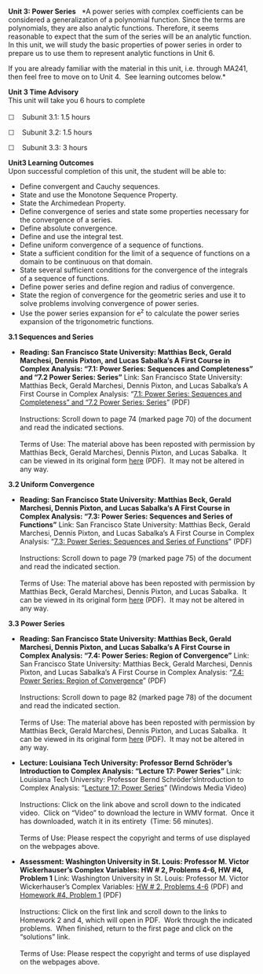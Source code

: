 **Unit 3: Power Series** <span id="3"></span> 
*A power series with complex coefficients can be considered a
generalization of a polynomial function. Since the terms are
polynomials, they are also analytic functions. Therefore, it seems
reasonable to expect that the sum of the series will be an analytic
function.  In this unit, we will study the basic properties of power
series in order to prepare us to use them to represent analytic
functions in Unit 6.  
  
 If you are already familiar with the material in this unit, i.e.
through MA241, then feel free to move on to Unit 4.  See learning
outcomes below.*

**Unit 3 Time Advisory**  
This unit will take you 6 hours to complete  
    
 ☐    Subunit 3.1: 1.5 hours  
  
 ☐    Subunit 3.2: 1.5 hours  
  
 ☐    Subunit 3.3: 3 hours

**Unit3 Learning Outcomes**  
Upon successful completion of this unit, the student will be able to:  
-   Define convergent and Cauchy sequences.
-   State and use the Monotone Sequence Property.
-   State the Archimedean Property.
-   Define convergence of series and state some properties necessary for
    the convergence of a series.
-   Define absolute convergence.
-   Define and use the integral test.
-   Define uniform convergence of a sequence of functions.
-   State a sufficient condition for the limit of a sequence of
    functions on a domain to be continuous on that domain.
-   State several sufficient conditions for the convergence of the
    integrals of a sequence of functions.
-   Define power series and define region and radius of convergence.
-   State the region of convergence for the geometric series and use it
    to solve problems involving convergence of power series.
-   Use the power series expansion for e<sup>z</sup> to calculate the
    power series expansion of the trigonometric functions.

**3.1 Sequences and Series** <span id="3.1"></span> 
-   **Reading: San Francisco State University: Matthias Beck, Gerald
    Marchesi, Dennis Pixton, and Lucas Sabalka’s A First Course in
    Complex Analysis: “7.1: Power Series: Sequences and Completeness”
    and “7.2 Power Series: Series”**
    Link: San Francisco State University: Matthias Beck, Gerald
    Marchesi, Dennis Pixton, and Lucas Sabalka’s A First Course in
    Complex Analysis: “[7.1: Power Series: Sequences and Completeness”
    and “7.2 Power Series:
    Series](https://resources.saylor.org/wwwresources/archived/site/wp-content/uploads/2012/01/complex.pdf)”
    (PDF)  
        
     Instructions: Scroll down to page 74 (marked page 70) of the
    document and read the indicated sections.   
        
     Terms of Use: The material above has been reposted with permission
    by Matthias Beck, Gerald Marchesi, Dennis Pixton, and Lucas Sabalka.
     It can be viewed in its original form
    [here](http://math.sfsu.edu/beck/complex.html) (PDF).  It may not be
    altered in any way.

**3.2 Uniform Convergence** <span id="3.2"></span> 
-   **Reading: San Francisco State University: Matthias Beck, Gerald
    Marchesi, Dennis Pixton, and Lucas Sabalka’s A First Course in
    Complex Analysis: “7.3: Power Series: Sequences and Series of
    Functions”**
    Link: San Francisco State University: Matthias Beck, Gerald
    Marchesi, Dennis Pixton, and Lucas Sabalka’s A First Course in
    Complex Analysis: “[7.3: Power Series: Sequences and Series of
    Functions](https://resources.saylor.org/wwwresources/archived/site/wp-content/uploads/2012/01/complex.pdf)”
    (PDF)  
        
     Instructions: Scroll down to page 79 (marked page 75) of the
    document and read the indicated section.   
        
     Terms of Use: The material above has been reposted with permission
    by Matthias Beck, Gerald Marchesi, Dennis Pixton, and Lucas Sabalka.
     It can be viewed in its original form
    [here](http://math.sfsu.edu/beck/complex.html) (PDF).  It may not be
    altered in any way.

**3.3 Power Series** <span id="3.3"></span> 
-   **Reading: San Francisco State University: Matthias Beck, Gerald
    Marchesi, Dennis Pixton, and Lucas Sabalka’s A First Course in
    Complex Analysis: “7.4: Power Series: Region of Convergence”**
    Link: San Francisco State University: Matthias Beck, Gerald
    Marchesi, Dennis Pixton, and Lucas Sabalka’s A First Course in
    Complex Analysis: “[7.4: Power Series: Region of
    Convergence](https://resources.saylor.org/wwwresources/archived/site/wp-content/uploads/2012/01/complex.pdf)”
    (PDF)  
        
     Instructions: Scroll down to page 82 (marked page 78) of the
    document and read the indicated section.   
        
     Terms of Use: The material above has been reposted with permission
    by Matthias Beck, Gerald Marchesi, Dennis Pixton, and Lucas Sabalka.
     It can be viewed in its original form
    [here](http://math.sfsu.edu/beck/complex.html) (PDF).  It may not be
    altered in any way.

-   **Lecture: Louisiana Tech University: Professor Bernd Schröder’s
    Introduction to Complex Analysis: “Lecture 17: Power Series”**
    Link: Louisiana Tech University: Professor Bernd
    Schröder’sIntroduction to Complex Analysis: “[Lecture 17: Power
    Series](http://www2.latech.edu/%7Eschroder/comp_var_videos.htm)”
    (Windows Media Video)  
        
     Instructions: Click on the link above and scroll down to the
    indicated video.  Click on “Video” to download the lecture in WMV
    format.  Once it has downloaded, watch it in its entirety  (Time: 56
    minutes).  
        
     Terms of Use: Please respect the copyright and terms of use
    displayed on the webpages above.

-   **Assessment: Washington University in St. Louis: Professor M.
    Victor Wickerhauser’s Complex Variables: HW \# 2, Problems 4-6, HW
    \#4, Problem 1**
    Link: Washington University in St. Louis: Professor M. Victor
    Wickerhauser’s Complex Variables: [HW \# 2, Problems
    4-6](http://www.math.wustl.edu/%7Evictor/classes/ma416/) (PDF) and
    [Homework \#4, Problem
    1](http://www.math.wustl.edu/%7Evictor/classes/ma416/) (PDF)  
        
     Instructions: Click on the first link and scroll down to the links
    to Homework 2 and 4, which will open in PDF.  Work through the
    indicated problems.  When finished, return to the first page and
    click on the “solutions” link.   
        
     Terms of Use: Please respect the copyright and terms of use
    displayed on the webpages above.


